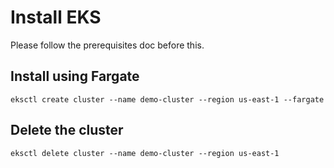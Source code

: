 # Install EKS

Please follow the prerequisites doc before this.

## Install using Fargate

```
eksctl create cluster --name demo-cluster --region us-east-1 --fargate
```

## Delete the cluster

```
eksctl delete cluster --name demo-cluster --region us-east-1
```
